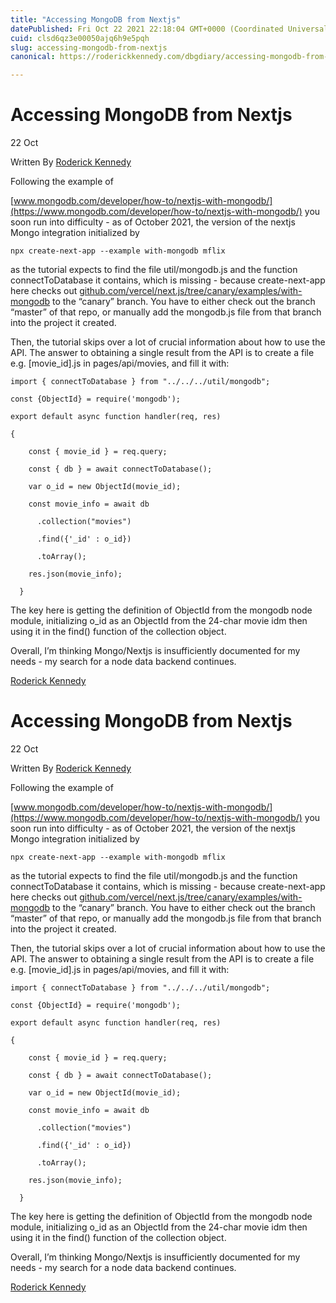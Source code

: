 ```yaml
---
title: "Accessing MongoDB from Nextjs"
datePublished: Fri Oct 22 2021 22:18:04 GMT+0000 (Coordinated Universal Time)
cuid: clsd6qz3e00050ajq6h9e5pqh
slug: accessing-mongodb-from-nextjs
canonical: https://roderickkennedy.com/dbgdiary/accessing-mongodb-from-nextjs

---
```


Accessing MongoDB from Nextjs
=============================

22 Oct

Written By [Roderick Kennedy](https://roderickkennedy.com/dbgdiary?author=5f08d2770b281846bf04ee3b)

Following the example of

[www.mongodb.com/developer/how-to/nextjs-with-mongodb/](https://www.mongodb.com/developer/how-to/nextjs-with-mongodb/) you soon run into difficulty - as of October 2021, the version of the nextjs Mongo integration initialized by

    npx create-next-app --example with-mongodb mflix

as the tutorial expects to find the file util/mongodb.js and the function connectToDatabase it contains, which is missing - because create-next-app here checks out [github.com/vercel/next.js/tree/canary/examples/with-mongodb](https://github.com/vercel/next.js/tree/canary/examples/with-mongodb) to the “canary” branch. You have to either check out the branch “master” of that repo, or manually add the mongodb.js file from that branch into the project it created.  
  
Then, the tutorial skips over a lot of crucial information about how to use the API. The answer to obtaining a single result from the API is to create a file e.g. \[movie\_id\].js in pages/api/movies, and fill it with:

    import { connectToDatabase } from "../../../util/mongodb";

    const {ObjectId} = require('mongodb');

    export default async function handler(req, res)

    {

    	const { movie_id } = req.query;

    	const { db } = await connectToDatabase();

    	var o_id = new ObjectId(movie_id);

    	const movie_info = await db

    	  .collection("movies")

    	  .find({'_id' : o_id})

    	  .toArray();

    	res.json(movie_info);

      }

The key here is getting the definition of ObjectId from the mongodb node module, initializing o\_id as an ObjectId from the 24-char movie idm then using it in the find() function of the collection object.

Overall, I’m thinking Mongo/Nextjs is insufficiently documented for my needs - my search for a node data backend continues.

 [Roderick Kennedy](https://roderickkennedy.com/dbgdiary?author=5f08d2770b281846bf04ee3b)

Accessing MongoDB from Nextjs
=============================

22 Oct

Written By [Roderick Kennedy](https://roderickkennedy.com/dbgdiary?author=5f08d2770b281846bf04ee3b)

Following the example of

[www.mongodb.com/developer/how-to/nextjs-with-mongodb/](https://www.mongodb.com/developer/how-to/nextjs-with-mongodb/) you soon run into difficulty - as of October 2021, the version of the nextjs Mongo integration initialized by

    npx create-next-app --example with-mongodb mflix

as the tutorial expects to find the file util/mongodb.js and the function connectToDatabase it contains, which is missing - because create-next-app here checks out [github.com/vercel/next.js/tree/canary/examples/with-mongodb](https://github.com/vercel/next.js/tree/canary/examples/with-mongodb) to the “canary” branch. You have to either check out the branch “master” of that repo, or manually add the mongodb.js file from that branch into the project it created.  
  
Then, the tutorial skips over a lot of crucial information about how to use the API. The answer to obtaining a single result from the API is to create a file e.g. \[movie\_id\].js in pages/api/movies, and fill it with:

    import { connectToDatabase } from "../../../util/mongodb";

    const {ObjectId} = require('mongodb');

    export default async function handler(req, res)

    {

    	const { movie_id } = req.query;

    	const { db } = await connectToDatabase();

    	var o_id = new ObjectId(movie_id);

    	const movie_info = await db

    	  .collection("movies")

    	  .find({'_id' : o_id})

    	  .toArray();

    	res.json(movie_info);

      }

The key here is getting the definition of ObjectId from the mongodb node module, initializing o\_id as an ObjectId from the 24-char movie idm then using it in the find() function of the collection object.

Overall, I’m thinking Mongo/Nextjs is insufficiently documented for my needs - my search for a node data backend continues.

 [Roderick Kennedy](https://roderickkennedy.com/dbgdiary?author=5f08d2770b281846bf04ee3b)